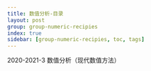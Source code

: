 ```yaml
---
title: 数值分析-目录
layout: post
group: group-numeric-recipies
index: true
sidebar: [group-numeric-recipies, toc, tags]
---
```


2020-2021-3 数值分析（现代数值方法）

<!-- more -->